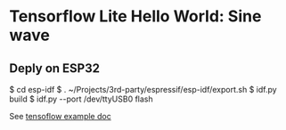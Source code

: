 # Tensorflow Lite Hello World: Sine wave 
## Deply on ESP32

$ cd esp-idf
$ . ~/Projects/3rd-party/espressif/esp-idf/export.sh
$ idf.py build
$ idf.py --port /dev/ttyUSB0 flash

See [tensoflow example doc](https://github.com/tensorflow/tflite-micro/tree/main/tensorflow/lite/micro/examples/hello_world#deploy-to-esp32)


